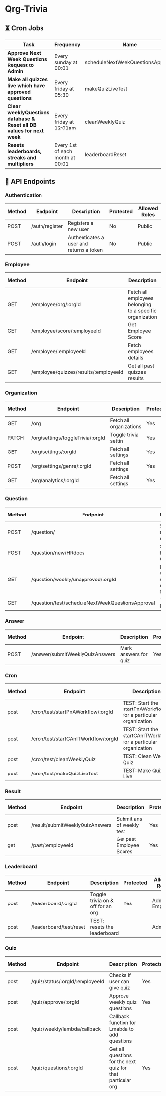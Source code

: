 # Qrg-Trivia

## ⏳ Cron Jobs

| Task                                             | Frequency                 | Name                              |
| ------------------------------------------------ | ------------------------- | --------------------------------- |
| **Approve Next Week Questions Request to Admin** | Every sunday at 00:01 | scheduleNextWeekQuestionsApproval |
| **Make all quizzes live which have approved questions** | Every friday at 05:30   | makeQuizLiveTest |
| **Clear weeklyQuestions database & Reset all DB values for next week** | Every friday at 12:01am   | cleanWeeklyQuiz |
| **Resets leaderboards, streaks and multipliers** | Every 1st of each month at 00:01   | leaderboardReset |

## 🔌 API Endpoints

### Authentication

| Method | Endpoint       | Description                              | Protected | Allowed Roles |
| ------ | -------------- | ---------------------------------------- | --------- | ------------- |
| POST   | /auth/register | Registers a new user                     | No        | Public        |
| POST   | /auth/login    | Authenticates a user and returns a token | No        | Public        |

### Employee

| Method | Endpoint                              | Description                                              | Protected | Allowed Roles |
| ------ | ------------------------------------- | -------------------------------------------------------- | --------- | ------------- |
| GET    | /employee/org/:orgId                  | Fetch all employees belonging to a specific organization | Yes       | Admin         |
| GET    | /employee/score/:employeeId           | Get Employee Score                                       | Yes       | Employee      |
| GET    | /employee/:employeeId                 | Fetch employees details                                  | Yes       | Employee      |
| GET    | /employee/quizzes/results/:employeeId | Get all past quizzes results                             | Yes       | Employee      |

### Organization

| Method | Endpoint                          | Description             | Protected | Allowed Roles |
| ------ | --------------------------------- | ----------------------- | --------- | ------------- |
| GET    | /org                              | Fetch all organizations | Yes       | Public        |
| PATCH  | /org/settings/toggleTrivia/:orgId | Toggle trivia settin    | Yes       | Admin         |
| GET    | /org/settings/:orgId              | Fetch all settings      | Yes       | Admin         |
| POST   | /org/settings/genre/:orgId        | Fetch all settings      | Yes       | Admin         |
| GET    | /org/analytics/:orgId             | Fetch all settings      | Yes       | Admin         |

### Question

| Method | Endpoint                                         | Description                                | Protected | Allowed Roles |
| ------ | ------------------------------------------------ | ------------------------------------------ | --------- | ------------- |
| POST   | /question/                                       | Submit a new question                      | Yes       | Employee      |
| POST   | /question/new/HRdocs                             | Saves New HR Docs Questions                |           |               |
| GET    | /question/weekly/unapproved/:orgId               | Fetch weekly unapproved questions for quiz | Yes       | Admin         |
| GET    | /question/test/scheduleNextWeekQuestionsApproval | TEST ROUTE                                 |           |               |

### Answer

| Method | Endpoint                        | Description           | Protected | Allowed Roles |
| ------ | ------------------------------- | --------------------- | --------- | ------------- |
| POST   | /answer/submitWeeklyQuizAnswers | Mark answers for quiz | Yes       | Employee      |

### Cron

| Method | Endpoint                             | Description                                                      | Protected | Allowed Roles |
| ------ | ------------------------------------ | ---------------------------------------------------------------- | --------- | ------------- |
| post   | /cron/test/startPnAWorkflow/:orgId   | TEST: Start the startPnAWorkflow for a particular organization   |           |               |
| post   | /cron/test/startCAnITWorkflow/:orgId | TEST: Start the startCAnITWorkflow for a particular organization |           |               |
| post   | /cron/test/cleanWeeklyQuiz           | TEST: Clean Weekly Quiz                                          |           |               |
| post   | /cron/test/makeQuizLiveTest          | TEST: Make Quiz Live                                             |           |               |

### Result

| Method | Endpoint                        | Description               | Protected | Allowed Roles |
| ------ | ------------------------------- | ------------------------- | --------- | ------------- |
| post   | /result/submitWeeklyQuizAnswers | Submit ans of weekly test | Yes       | Employee      |
| get    | /past/:employeeId               | Get past Employee Scores  | Yes       | Employee      |

### Leaderboard

| Method | Endpoint                | Description                       | Protected | Allowed Roles   |
| ------ | ----------------------- | --------------------------------- | --------- | --------------- |
| post   | /leaderboard/:orgId     | Toggle trivia on & off for an org | Yes       | Admin, Employee |
| post   | /leaderboard/test/reset | TEST: resets the leaderboard      |           | Admin           |

### Quiz

| Method | Endpoint                        | Description                                                 | Protected | Allowed Roles |
| ------ | ------------------------------- | ----------------------------------------------------------- | --------- | ------------- |
| post   | /quiz/status/:orgId/:employeeId | Checks if user can give quiz                                | Yes       | Employee      |
| post   | /quiz/approve/:orgId            | Approve weekly quiz questions                               | Yes       | Admin         |
| post   | /quiz/weekly/lambda/callback    | Callback function for Lmabda to add questions               |           |               |
| post   | /quiz/questions/:orgId          | Get all questions for the next quiz for that particular org | Yes       | Employee      |
